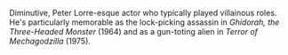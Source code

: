 <!-- Kazuo Suzuki -->

Diminutive, Peter Lorre-esque actor who typically played villainous roles. He's particularly memorable as the lock-picking assassin in _Ghidorah, the Three-Headed Monster_ (1964) and as a gun-toting alien in _Terror of Mechagodzilla_ (1975).